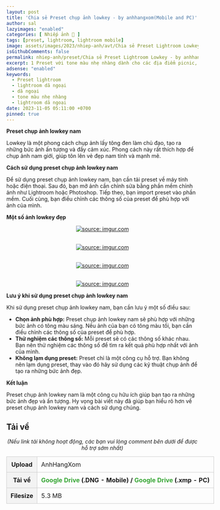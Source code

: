```yaml
---
layout: post
title: 'Chia sẻ Preset chụp ảnh lowkey - by anhhangxom(Mobile and PC)'
author: sal
lazyimages: "enabled"
categories: [ Nhiếp ảnh 📸 ]
tags: [preset, lightroom, lightroom mobile]
image: assets/images/2023/nhiep-anh/avt/Chia sẻ Preset Lightroom Lowkey - by anhhangxom(Mobile and PC)-avt.webp
isGithubComments: false
permalink: nhiep-anh/preset/Chia sẻ Preset Lightroom Lowkey - by anhhangxom(Mobile and PC)-avt.webp
excerpt: 1 Preset với tone màu nhẹ nhàng dành cho các địa điểm picnic, dã ngoại.
adsense: "enabled"
keywords:
  - Preset lightroom
  - lightroom dã ngoại
  - dã ngoại
  - tone màu nhẹ nhàng
  - lightroom dã ngoại
date: 2023-11-05 05:11:00 +0700
pinned: true
---
```



**Preset chụp ảnh lowkey nam**

Lowkey là một phong cách chụp ảnh lấy tông đen làm chủ đạo, tạo ra những bức ảnh ấn tượng và đầy cảm xúc. Phong cách này rất thích hợp để chụp ảnh nam giới, giúp tôn lên vẻ đẹp nam tính và mạnh mẽ.

**Cách sử dụng preset chụp ảnh lowkey nam**

Để sử dụng preset chụp ảnh lowkey nam, bạn cần tải preset về máy tính hoặc điện thoại. Sau đó, bạn mở ảnh cần chỉnh sửa bằng phần mềm chỉnh ảnh như Lightroom hoặc Photoshop. Tiếp theo, bạn import preset vào phần mềm. Cuối cùng, bạn điều chỉnh các thông số của preset để phù hợp với ảnh của mình.

**Một số ảnh lowkey đẹp**

<div class="content" style="text-align:center; ">
<a href="https://imgur.com/d9xqWuv"><img src="https://i.imgur.com/d9xqWuv.jpg" title="source: imgur.com" /></a><p></p><br><a href="https://imgur.com/BEJw5Ey"><img src="https://i.imgur.com/BEJw5Ey.jpg" title="source: imgur.com" /></a><p></p><br><a href="https://imgur.com/ChvesQy"><img src="https://i.imgur.com/ChvesQy.jpg" title="source: imgur.com" /></a><p></p><br><a href="https://imgur.com/ChvesQy"><img src="https://i.imgur.com/ChvesQy.jpg" title="source: imgur.com" /></a>
</div>


**Lưu ý khi sử dụng preset chụp ảnh lowkey nam**

Khi sử dụng preset chụp ảnh lowkey nam, bạn cần lưu ý một số điều sau:

*   **Chọn ảnh phù hợp:** Preset chụp ảnh lowkey nam sẽ phù hợp với những bức ảnh có tông màu sáng. Nếu ảnh của bạn có tông màu tối, bạn cần điều chỉnh các thông số của preset để phù hợp.
*   **Thử nghiệm các thông số:** Mỗi preset sẽ có các thông số khác nhau. Bạn nên thử nghiệm các thông số để tìm ra kết quả phù hợp nhất với ảnh của mình.
*   **Không lạm dụng preset:** Preset chỉ là một công cụ hỗ trợ. Bạn không nên lạm dụng preset, thay vào đó hãy sử dụng các kỹ thuật chụp ảnh để tạo ra những bức ảnh đẹp.

**Kết luận**

Preset chụp ảnh lowkey nam là một công cụ hữu ích giúp bạn tạo ra những bức ảnh đẹp và ấn tượng. Hy vọng bài viết này đã giúp bạn hiểu rõ hơn về preset chụp ảnh lowkey nam và cách sử dụng chúng.

<h2 style="font-style:normal; margin-left:0; margin-right:0; text-align:start"><strong>Tải về</strong></h2>

<p style="text-align:center"><em>(Nếu link tải kh&ocirc;ng hoạt động, c&aacute;c bạn vui l&ograve;ng comment b&ecirc;n dưới để được hỗ trợ sớm nhất)</em></p>
<table><tr><th>Upload</th><td>AnhHangXom</td></tr><tr><th>Tải về</th><td><strong><a href="https://drive.google.com/drive/folders/1pbwSiSSrRFHMxqKfUpWKK7CmJHDBfd84?usp=share_link" style="box-sizing: border-box; background-color: transparent; color: rgb(53, 165, 51); text-decoration: none;">Google Drive</a>&nbsp;(.DNG - Mobile) /<span>&nbsp;</span><a href="https://drive.google.com/drive/folders/1pbwSiSSrRFHMxqKfUpWKK7CmJHDBfd84?usp=share_link" style="box-sizing: border-box; background-color: transparent; color: rgb(53, 165, 51); text-decoration: none;">Google Drive</a><span>&nbsp;</span>(.xmp - PC)</strong></td></tr><tr><th>Filesize</th><td>5.3 MB</td></tr>
</table>

<style>
table{border-collapse:collapse;border-spacing:0;margin:0 auto;width:700px}table td,table th{border:1px solid #ccc;padding:10px}table th{background-color:#f3f3f3}@media only screen and (max-width:700px){table{margin:0 10px;width:auto}}@media only screen and (max-width:480px){table td,table th{display:block;border-bottom:none}table tr:last-child td{border-bottom:1px solid #ccc}}
</style>
